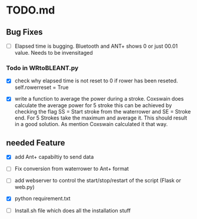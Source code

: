 # TODO.md

## Bug Fixes

- [ ] Elapsed time is bugging. Bluetooth and ANT+ shows 0 or just 00.01 value. Needs to be invensitaged 

### Todo in WRtoBLEANT.py

- [x] check why elapsed time is not reset to 0 if rower has been reseted. self.rowerreset = True 
- [x] write a function to average the power during a stroke. Coxswain does calculate the average power for 5 stroke
this can be achieved by checking the flag SS = Start stroke from the waterrower and SE = Stroke end. 
  For 5 Strokes take the maximum and average it. This should result in a good solution. As mention Coxswain
  calculated it that way.
  

## needed Feature
- [x] add Ant+ capabiltiy to send data
- [ ] Fix conversion from waterrower to Ant+ format
- [ ] add webserver to control the start/stop/restart of the script (Flask or web.py)
- [x] python requirement.txt
- [ ] Install.sh file which does all the installation stuff

  
  
